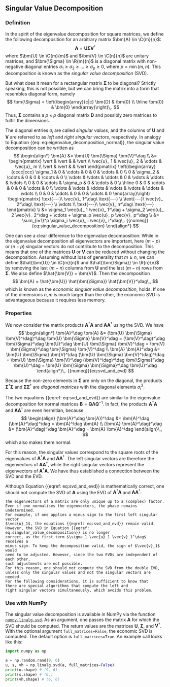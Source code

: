 ## Singular Value Decomposition

### Definition

In the spirit of the eigenvalue decomposition for square matrices, 
we define the following decomposition for an arbitrary matrix 
$\bm{A} \in \C{m}{n}$:
$$
  \bm{A} = \bm{U} \bm{\Sigma} \bm{V}^\dag
$$
where $\bm{U} \in \C{m}{m}$ and $\bm{V} \in \C{n}{n}$ are unitary matrices,
and $\bm{\Sigma} \in \R{m}{n}$ is a diagonal matrix with non-negative 
diagonal entries $\sigma_1 \geq \sigma_2 \geq \ldots \geq \sigma_p \geq 0$, 
where $p = \min(m,n)$. This decomposition is known as the 
*singular value decomposition* (SVD).

But what does it mean for a rectangular matrix $\bm{\Sigma}$ to be diagonal?
Strictly speaking, this is not possible, but we can bring the matrix into a form
that resembles diagonal form, namely
$$
  \bm{\Sigma} = \left(\begin{array}{c|c}
    \bm{D} & \bm{0} \\ \hline
    \bm{0} & \bm{0}
  \end{array}\right)\,.
$$
Thus, $\bm{\Sigma}$ contains a $p \times p$ diagonal matrix $\bm{D}$ and
possibly zero matrices to fulfill the dimensions.

The diagonal entries $\sigma_i$ are called *singular values*, and the columns of
$\bm{U}$ and $\bm{V}$ are referred to as *left* and *right singular vectors*,
respectively. In analogy to
Equation {{eq: eq:eigenvalue_decomposition_normal}}, the 
singular value decomposition can be written as
$$
  \begin{align*}
    \bm{A} &= \bm{U} \bm{\Sigma} \bm{V}^\dag \\
    &= \begin{pmatrix}
      \vert & \vert &  & \vert \\
      \vec{u}_ 1 & \vec{u}_ 2 & \cdots & \vec{u}_ m \\
      \vert & \vert &  & \vert
    \end{pmatrix}
    \left(\begin{array}{cccc|ccc}
      \sigma_1 & 0 & \cdots & 0 & 0 & \cdots & 0 \\ 
      0 & \sigma_2 & \cdots & 0 & 0 & \cdots & 0 \\
      \vdots & \vdots & \ddots & 0 & \vdots & \ddots & \vdots \\
      0 & 0 & \cdots & \sigma_p & 0 & \cdots & 0 \\ \hline
      0 & 0 & \cdots & 0 & 0 & \cdots & 0 \\
      \vdots & \vdots & \ddots & \vdots & \vdots & \ddots & \vdots \\
      0 & 0 & \cdots & 0 & 0 & \cdots & 0
    \end{array}\right)
    \begin{pmatrix}
      \text{---}\ \vec{v}_ 1^\dag\ \text{---} \\
      \text{---}\ \vec{v}_ 2^\dag\ \text{---} \\
      \vdots \\
      \text{---}\ \vec{v}_ n^\dag\ \text{---}
    \end{pmatrix} \\
    &= \sigma_1 \vec{u}_ 1 \vec{v}_ 1^\dag + \sigma_2 \vec{u}_ 2 \vec{v}_ 2^\dag + \cdots + \sigma_p \vec{u}_ p \vec{v}_ p^\dag \\
    &= \sum_{i=1}^p \sigma_i \vec{u}_ i \vec{v}_ i^\dag\,.
    {{numeq}}{eq:singular_value_decomposition}
  \end{align*}
$$

One can see a clear difference to the eigenvalue decomposition:
While in the eigenvalue decomposition all eigenvectors are important, here
$(m-p)$ or $(n-p)$ singular vectors do not contribute to the decomposition.
This means that one of the matrices $\bm{U}$ or $\bm{V}$ can be reduced without
changing the decomposition. Assuming without loss of generality that $m \geq n$,
we can define $\hat{\bm{U}} \in \C{m}{n}$ and $\hat{\bm{\Sigma}} \in \R{n}{n}$
by removing the last $(m-n)$ columns from $\bm{U}$ and the last 
$(m-n)$ rows from $\bm{\Sigma}$. We also define $\hat{\bm{V}} = \bm{V}$.
Then the decomposition
$$
  \bm{A} = \hat{\bm{U}} \hat{\bm{\Sigma}} \hat{\bm{V}}^\dag\,,
$$
which is known as the *economic singular value decomposition*, holds. 
If one of the dimensions $n, m$ is much larger than the other, the 
economic SVD is advantageous because it requires less memory.

### Properties

We now consider the matrix products $\bm{A}^\dag \bm{A}$ and
$\bm{A} \bm{A}^\dag$ using the SVD. We have
$$
  \begin{align*}
    \bm{A}^\dag \bm{A} &= (\bm{U} \bm{\Sigma} \bm{V}^\dag)^\dag \bm{U} \bm{\Sigma} \bm{V}^\dag 
    = (\bm{V}^\dag)^\dag \bm{\Sigma}^\dag \bm{U}^\dag \bm{U} \bm{\Sigma} \bm{V}^\dag
    = \bm{V} \bm{\Sigma}^\dag \bm{\Sigma} \bm{V}^\dag \\
    \bm{A} \bm{A}^\dag &= \bm{U} \bm{\Sigma} \bm{V}^\dag (\bm{U} \bm{\Sigma} \bm{V}^\dag)^\dag
    = \bm{U} \bm{\Sigma} \bm{V}^\dag (\bm{V}^\dag)^\dag \bm{\Sigma}^\dag \bm{U}^\dag
    = \bm{U} \bm{\Sigma} \bm{\Sigma}^\dag \bm{U}^\dag
  \end{align*}\,.
  {{numeq}}{eq:svd_and_evd}
$$

Because the non-zero elements in $\bm{\Sigma}$ are only on the diagonal,
the products $\bm{\Sigma}^\dag \bm{\Sigma}$ and $\bm{\Sigma} \bm{\Sigma}^\dag$ 
are *diagonal matrices* with the diagonal elements $\sigma_i^2$.

The two equations {{eqref: eq:svd_and_evd}} are similar to the 
eigenvalue decomposition for normal matrices 
$\bm{B} = \bm{Q} \bm{\Lambda} \bm{Q}^{-1}$. 
In fact, the products $\bm{A}^\dag \bm{A}$ and $\bm{A} \bm{A}^\dag$ are even 
hermitian, because
$$
  \begin{align}
    (\bm{A}^\dag \bm{A})^\dag &= \bm{A}^\dag (\bm{A}^\dag)^\dag = \bm{A}^\dag \bm{A} \\
    (\bm{A} \bm{A}^\dag)^\dag &= (\bm{A}^\dag)^\dag \bm{A}^\dag = \bm{A} \bm{A}^\dag
  \end{align}\,,
$$
which also makes them normal.

For this reason, the singular values correspond to the square roots
of the eigenvalues of $\bm{A}^\dag \bm{A}$ and $\bm{A} \bm{A}^\dag$. The
left singular vectors are therefore the eigenvectors of $\bm{A} \bm{A}^\dag$,
while the right singular vectors represent the eigenvectors of
$\bm{A}^\dag \bm{A}$. We have thus established a connection between the SVD
and the EVD.

Although Equation {{eqref: eq:svd_and_evd}} is mathematically correct, 
one should not compute the SVD of $\bm{A}$ using the EVD of $\bm{A}^\dag \bm{A}$ 
and $\bm{A} \bm{A}^\dag$:

```admonish warning title="Phase ambiguity"
The eigenvectors of a matrix are only unique up to a (complex) factor.
Even if one normalises the eigenvectors, the phase remains undetermined.
For example, if one applies a minus sign to the first left singular vector
$\vec{u}_1$, the equations {{eqref: eq:svd_and_evd}} remain valid.
However, the SVD in Equation {{eqref: eq:singular_value_decomposition}} is no longer
correct, as the first term $\sigma_1 \vec{u}_1 \vec{v}_1^\dag$ receives a
minus sign. To keep the decomposition valid, the sign of $\vec{v}_1$ would
need to be adjusted. However, since the two EVDs are independent of each other,
such adjustments are not possible.
For this reason, one should not compute the SVD from the double EVD,
unless only the singular values and not the singular vectors are needed.
For the following considerations, it is sufficient to know that
there are special algorithms that compute the left and
right singular vectors simultaneously, which avoids this problem.
```

### Use with NumPy

The singular value decomposition is available in NumPy via the function 
[`numpy.linalg.svd`](https://numpy.org/doc/stable/reference/generated/numpy.linalg.svd.html).
As an argument, one passes the matrix $\bm{A}$ for which the SVD
should be computed. The return values are the matrices $\bm{U}$,
$\bm{\Sigma}$, and $\bm{V}^\dag$. With the optional argument
`full_matrices=False`, the economic SVD is computed. The default option is
`full_matrices=True`. An example call looks like this:
```python
import numpy as np

a = np.random.rand(9, 6)
u, s, vh = np.linalg.svd(a, full_matrices=False)
print(u.shape) # (9, 6)
print(s.shape) # (6,)
print(vh.shape) # (6, 6)
```

